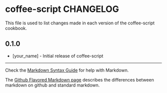coffee-script CHANGELOG
=======================

This file is used to list changes made in each version of the coffee-script cookbook.

0.1.0
-----
- [your_name] - Initial release of coffee-script

- - -
Check the [Markdown Syntax Guide](http://daringfireball.net/projects/markdown/syntax) for help with Markdown.

The [Github Flavored Markdown page](http://github.github.com/github-flavored-markdown/) describes the differences between markdown on github and standard markdown.
